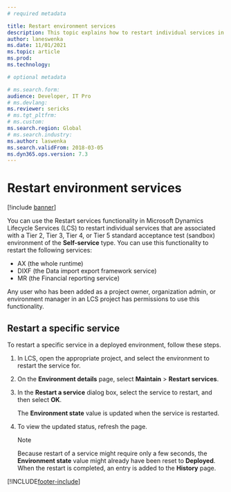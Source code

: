```yaml
---
# required metadata

title: Restart environment services
description: This topic explains how to restart individual services in environments that are deployed through Microsoft Dynamics Lifecycle Services (LCS).
author: laneswenka
ms.date: 11/01/2021
ms.topic: article
ms.prod: 
ms.technology: 

# optional metadata

# ms.search.form: 
audience: Developer, IT Pro
# ms.devlang: 
ms.reviewer: sericks
# ms.tgt_pltfrm: 
# ms.custom: 
ms.search.region: Global 
# ms.search.industry:
ms.author: laswenka
ms.search.validFrom: 2018-03-05
ms.dyn365.ops.version: 7.3
---
```


# Restart environment services

[!include [banner](../includes/banner.md)]

You can use the Restart services functionality in Microsoft Dynamics Lifecycle Services (LCS) to restart individual services that are associated with a Tier 2, Tier 3, Tier 4, or Tier 5 standard acceptance test (sandbox) environment of the **Self-service** type. You can use this functionality to restart the following services:

- AX (the whole runtime)
- DIXF (the Data import export framework service)
- MR (the Financial reporting service)

Any user who has been added as a project owner, organization admin, or environment manager in an LCS project has permissions to use this functionality.

## Restart a specific service

To restart a specific service in a deployed environment, follow these steps.

1. In LCS, open the appropriate project, and select the environment to restart the service for.
2. On the **Environment details** page, select **Maintain** &gt; **Restart services**.
3. In the **Restart a service** dialog box, select the service to restart, and then select **OK**.

    The **Environment state** value is updated when the service is restarted.

4. To view the updated status, refresh the page.

    > [!NOTE]
    > Because restart of a service might require only a few seconds, the **Environment state** value might already have been reset to **Deployed**. When the restart is completed, an entry is added to the **History** page.
    

[!INCLUDE[footer-include](../../../includes/footer-banner.md)]
